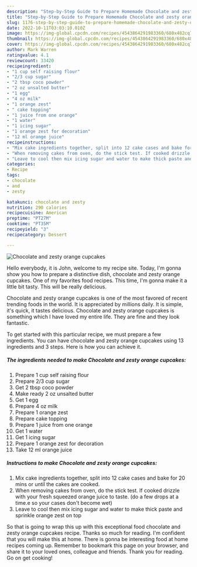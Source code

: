 ```yaml
---
description: "Step-by-Step Guide to Prepare Homemade Chocolate and zesty orange cupcakes"
title: "Step-by-Step Guide to Prepare Homemade Chocolate and zesty orange cupcakes"
slug: 1176-step-by-step-guide-to-prepare-homemade-chocolate-and-zesty-orange-cupcakes
date: 2022-10-11T03:03:10.010Z
image: https://img-global.cpcdn.com/recipes/4543864291983360/680x482cq70/chocolate-and-zesty-orange-cupcakes-recipe-main-photo.jpg
thumbnail: https://img-global.cpcdn.com/recipes/4543864291983360/680x482cq70/chocolate-and-zesty-orange-cupcakes-recipe-main-photo.jpg
cover: https://img-global.cpcdn.com/recipes/4543864291983360/680x482cq70/chocolate-and-zesty-orange-cupcakes-recipe-main-photo.jpg
author: Mark Warren
ratingvalue: 4.1
reviewcount: 33420
recipeingredient:
- "1 cup self raising flour"
- "2/3 cup sugar"
- "2 tbsp coco powder"
- "2 oz unsalted butter"
- "1 egg"
- "4 oz milk"
- "1 orange zest"
- " cake topping"
- "1 juice from one orange"
- "1 water"
- "1 icing sugar"
- "1 orange zest for decoration"
- "12 ml orange juice"
recipeinstructions:
- "Mix cake ingredients together, split into 12 cake cases and bake for 20 mins or until the cakes are cooked."
- "When removing cakes from oven, do the stick test. If cooked drizzle with your fresh squeezed orange juice to taste. (do a few drops at a time.e so your cases don&#39;t become wet)"
- "Leave to cool then mix icing sugar and water to make thick paste and sprinkle orange zest on top"
categories:
- Recipe
tags:
- chocolate
- and
- zesty

katakunci: chocolate and zesty 
nutrition: 290 calories
recipecuisine: American
preptime: "PT27M"
cooktime: "PT35M"
recipeyield: "3"
recipecategory: Dessert

---
```



![Chocolate and zesty orange cupcakes](https://img-global.cpcdn.com/recipes/4543864291983360/680x482cq70/chocolate-and-zesty-orange-cupcakes-recipe-main-photo.jpg)

Hello everybody, it is John, welcome to my recipe site. Today, I'm gonna show you how to prepare a distinctive dish, chocolate and zesty orange cupcakes. One of my favorites food recipes. This time, I'm gonna make it a little bit tasty. This will be really delicious.



Chocolate and zesty orange cupcakes is one of the most favored of recent trending foods in the world. It is appreciated by millions daily. It is simple, it's quick, it tastes delicious. Chocolate and zesty orange cupcakes is something which I have loved my entire life. They are fine and they look fantastic.


To get started with this particular recipe, we must prepare a few ingredients. You can have chocolate and zesty orange cupcakes using 13 ingredients and 3 steps. Here is how you can achieve it.

<!--inarticleads1-->

##### The ingredients needed to make Chocolate and zesty orange cupcakes:

1. Prepare 1 cup self raising flour
1. Prepare 2/3 cup sugar
1. Get 2 tbsp coco powder
1. Make ready 2 oz unsalted butter
1. Get 1 egg
1. Prepare 4 oz milk
1. Prepare 1 orange zest
1. Prepare  cake topping
1. Prepare 1 juice from one orange
1. Get 1 water
1. Get 1 icing sugar
1. Prepare 1 orange zest for decoration
1. Take 12 ml orange juice




<!--inarticleads2-->

##### Instructions to make Chocolate and zesty orange cupcakes:

1. Mix cake ingredients together, split into 12 cake cases and bake for 20 mins or until the cakes are cooked.
1. When removing cakes from oven, do the stick test. If cooked drizzle with your fresh squeezed orange juice to taste. (do a few drops at a time.e so your cases don&#39;t become wet)
1. Leave to cool then mix icing sugar and water to make thick paste and sprinkle orange zest on top




So that is going to wrap this up with this exceptional food chocolate and zesty orange cupcakes recipe. Thanks so much for reading. I'm confident that you will make this at home. There is gonna be interesting food at home recipes coming up. Remember to bookmark this page on your browser, and share it to your loved ones, colleague and friends. Thank you for reading. Go on get cooking!
